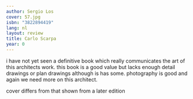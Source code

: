 ```yaml
---
author: Sergio Los
cover: 57.jpg
isbn: "3822894419"
lang: nl
layout: review
title: Carlo Scarpa
year: 0
---
```


i have not yet seen a definitive book which really communicates the art of this architects work. this book is a good value but lacks enough detail drawings or plan drawings although is has some. photography is good and again we need more on this architect.

cover differs from that shown from a later edition
